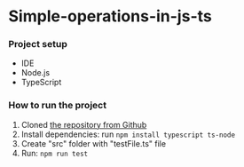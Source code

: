 # Simple-operations-in-js-ts

### Project setup

- IDE
- Node.js
- TypeScript

### How to run the project

1. Cloned [the repository from Github](https://github.com/AlexandraPopovaz/Simple-operations-in-js-ts)
2. Install dependencies: run `npm install typescript ts-node`
3. Create "src" folder with "testFile.ts" file
4. Run: `npm run test`
